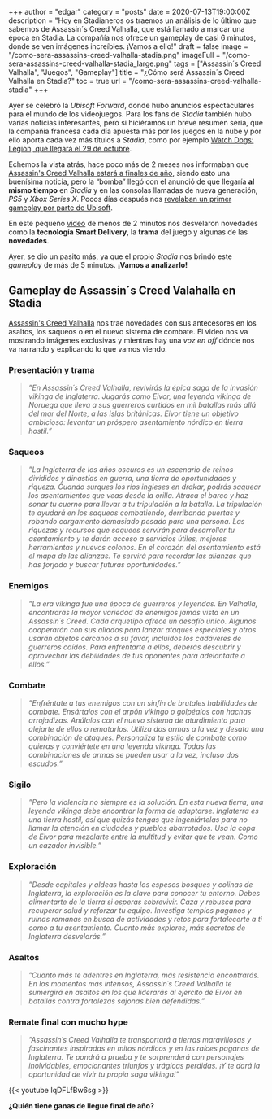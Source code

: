 +++
author = "edgar"
category = "posts"
date = 2020-07-13T19:00:00Z
description = "Hoy en Stadianeros os traemos un análisis de lo último que sabemos de Assassin´s Creed Valhalla, que está llamado a marcar una época en Stadia. La compañía nos ofrece un gameplay de casi 6 minutos, donde se ven imágenes increíbles. ¡Vamos a ello!"
draft = false
image = "/como-sera-assassins-creed-valhalla-stadia.png"
imageFull = "/como-sera-assassins-creed-valhalla-stadia_large.png"
tags = ["Assassin´s Creed Valhalla", "Juegos", "Gameplay"]
title = "¿Cómo será Assassin´s Creed Valhalla en Stadia?"
toc = true
url = "/como-sera-assassins-creed-valhalla-stadia"
+++

Ayer se celebró la _Ubisoft Forward_, donde hubo anuncios espectaculares para el mundo de los videojuegos. Para los fans de _Stadia_ también hubo varias noticias interesantes, pero si hiciéramos un breve resumen sería, que la compañía francesa cada día apuesta más por los juegos en la nube y por ello aporta cada vez más títulos a _Stadia_, como por ejemplo <a class="u-anchor" href="/watch-dogs-legion-se-lanzara-el-29-de-octubre-en-stadia">Watch Dogs: Legion, que llegará el 29 de octubre</a>.

Echemos la vista atrás, hace poco más de 2 meses nos informaban que <a class="u-anchor" href="/assassins-creed-valhalla-stadia-finales-ano">Assassin's Creed Valhalla estará a finales de año</a>, siendo esto una buenísima noticia, pero la “bomba” llegó con el anunció de que llegaría **al mismo tiempo** en _Stadia_ y en las consolas llamadas de nueva generación, _PS5_ y _Xbox Series X_. Pocos días después nos <a class="u-anchor" href="/assassins-creed-valhalla-primer-gameplay-ubisoft">revelaban un primer gameplay por parte de Ubisoft</a>.

En este pequeño <a class="u-anchor" href="https://www.youtube.com/watch?v=D6qYF3CkjEQ&feature=emb_logo" target="_blank" rel="nofollow noopener">vídeo</a> de menos de 2 minutos nos desvelaron novedades como la **tecnología Smart Delivery**, la **trama** del juego y algunas de las **novedades**.

Ayer, se dio un pasito más, ya que el propio _Stadia_ nos brindó este _gameplay_ de más de 5 minutos. **¡Vamos a analizarlo!**

## Gameplay de Assassin´s Creed Valahalla en Stadia

<a class="u-anchor" href="/assassins-creed-valhalla">Assassin's Creed Valhalla</a> nos trae novedades con sus antecesores en los asaltos, los saqueos o en el nuevo sistema de combate. El video nos va mostrando imágenes exclusivas y mientras hay una _voz en off_ dónde nos va narrando y explicando lo que vamos viendo.

### Presentación y trama

> _”En Assassin´s Creed Valhalla, revivirás la épica saga de la invasión vikinga de Inglaterra. Jugarás como Eivor, una leyenda vikinga de Noruega que lleva a sus guerreros curtidos en mil batallas más allá del mar del Norte, a las islas británicas. Eivor tiene un objetivo ambicioso: levantar un próspero asentamiento nórdico en tierra hostil.”_

### Saqueos 

> _”La Inglaterra de los años oscuros es un escenario de reinos divididos y dinastías en guerra, una tierra de oportunidades y riqueza. Cuando surques los ríos ingleses en drakar, podrás saquear los asentamientos que veas desde la orilla. Atraca el barco y haz sonar tu cuerno para llevar a tu tripulación a la batalla. La tripulación te ayudará en los saqueos combatiendo, derribando puertas y robando cargamento demasiado pesado para una persona. Las riquezas y recursos que saquees servirán para desarrollar tu asentamiento y te darán acceso a servicios útiles, mejores herramientas y nuevos colonos. En el corazón del asentamiento está el mapa de las alianzas. Te servirá para recordar las alianzas que has forjado y buscar futuras oportunidades.”_

### Enemigos

> _”La era vikinga fue una época de guerreros y leyendas. En Valhalla, encontrarás la mayor variedad de enemigos jamás vista en un Assassin´s Creed. Cada arquetipo ofrece un desafío único. Algunos cooperarán con sus aliados para lanzar ataques especiales y otros usarán objetos cercanos a su favor, incluidos los cadáveres de guerreros caídos. Para enfrentarte a ellos, deberás descubrir y aprovechar las debilidades de tus oponentes para adelantarte a ellos.”_

### Combate

> _”Enfréntate a tus enemigos con un sinfín de brutales habilidades de combate. Ensártalos con el arpón vikingo o golpéalos con hachas arrojadizas. Anúlalos con el nuevo sistema de aturdimiento para alejarte de ellos o rematarlos. Utiliza dos armas a la vez y desata una combinación de ataques. Personaliza tu estilo de combate como quieras y conviértete en una leyenda vikinga. Todas las combinaciones de armas se pueden usar a la vez, incluso dos escudos.”_

### Sigilo

> _”Pero la violencia no siempre es la solución. En esta nueva tierra, una leyenda vikinga debe encontrar la forma de adaptarse. Inglaterra es una tierra hostil, así que quizás tengas que ingeniártelas para no llamar la atención en ciudades y pueblos abarrotados. Usa la copa de Eivor para mezclarte entre la multitud y evitar que te vean. Como un cazador invisible.”_

### Exploración

> _”Desde capitales y aldeas hasta los espesos bosques y colinas de Inglaterra, la exploración es la clave para conocer tu entorno. Debes alimentarte de la tierra si esperas sobrevivir. Caza y rebusca para recuperar salud y reforzar tu equipo. Investiga templos paganos y ruinas romanas en busca de actividades y retos para fortalecerte a ti como a tu asentamiento. Cuanto más explores, más secretos de Inglaterra desvelarás.”_

### Asaltos

> _”Cuanto más te adentres en Inglaterra, más resistencia encontrarás. En los momentos más intensos, Assassin´s Creed Valhalla te sumergirá en asaltos en los que liderarás al ejercito de Eivor en batallas contra fortalezas sajonas bien defendidas.”_

### Remate final con mucho hype

> _”Assassin´s Creed Valhalla te transportará a tierras maravillosas y fascinantes inspiradas en mitos nórdicos y en las raíces paganas de Inglaterra. Te pondrá a prueba y te sorprenderá con personajes inolvidables, emocionantes triunfos y trágicas perdidas. ¡Y te dará la oportunidad de vivir tu propia saga vikinga!”_

<div class="u-youtube">
  {{< youtube IqDFLfBw6sg >}}
</div>

**¿Quién tiene ganas de llegue final de año?**

